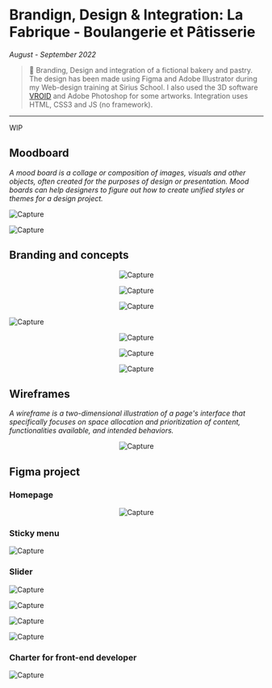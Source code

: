 # Brandign, Design & Integration: La Fabrique - Boulangerie et Pâtisserie

_August - September 2022_

> 🔨 Branding, Design and integration of a fictional bakery and pastry. The design has been made using Figma and Adobe Illustrator during my Web-design training at Sirius School. I also used the 3D software [VROID](https://vroid.com/en) and Adobe Photoshop for some artworks. Integration uses HTML, CSS3 and JS (no framework).

---

WIP

## Moodboard

_A mood board is a collage or composition of images, visuals and other objects, often created for the purposes of design or presentation. Mood boards can help designers to figure out how to create unified styles or themes for a design project._

![Capture](_readme-img/moodboard-01.png)

![Capture](_readme-img/moodboard-02.png)

## Branding and concepts

<p align="center">
   <img src="_readme-img/brand-01.png" alt="Capture"/>
</p>

<p align="center">
   <img src="_readme-img/brand-02.png" alt="Capture"/>
</p>

<p align="center">
   <img src="_readme-img/brand-03.png" alt="Capture"/>
</p>

![Capture](_readme-img/logo-vroid.png)

<p align="center">
   <img src="_readme-img/logo-print.png" alt="Capture"/>
</p>

<p align="center">
   <img src="_readme-img/logo2-print.png" alt="Capture"/>
</p>

<p align="center">
   <img src="_readme-img/concept.png" alt="Capture"/>
</p>

## Wireframes

_A wireframe is a two-dimensional illustration of a page's interface that specifically focuses on space allocation and prioritization of content, functionalities available, and intended behaviors._

<p align="center">
   <img src="_readme-img/wireframes-la-fabrique.png" alt="Capture"/>
</p>

## Figma project

### Homepage

<p align="center">
   <img src="_readme-img/figma-homepage.jpg" alt="Capture"/>
</p>

### Sticky menu

![Capture](_readme-img/figma-sticky.jpg)

### Slider

![Capture](_readme-img/figma-slider-01.jpg)

![Capture](_readme-img/figma-slider-02.jpg)

![Capture](_readme-img/figma-slider-03.jpg)

![Capture](_readme-img/figma-slider-04.jpg)

### Charter for front-end developer

![Capture](_readme-img/figma-styles.png)
